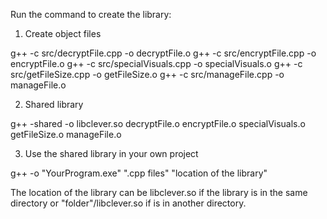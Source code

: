 Run the command to create the library:

1. Create object files

g++ -c src/decryptFile.cpp -o decryptFile.o
g++ -c src/encryptFile.cpp -o encryptFile.o
g++ -c src/specialVisuals.cpp -o specialVisuals.o
g++ -c src/getFileSize.cpp -o getFileSize.o
g++ -c src/manageFile.cpp -o manageFile.o

2. Shared library

g++ -shared -o libclever.so decryptFile.o encryptFile.o specialVisuals.o getFileSize.o manageFile.o

3. Use the shared library in your own project

g++ -o "YourProgram.exe" ".cpp files" "location of the library"

The location of the library can be libclever.so if the library is in the same directory or "folder"/libclever.so if is in another directory.